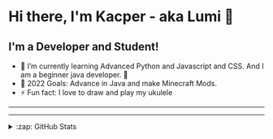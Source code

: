 # Hi there, I'm Kacper - aka Lumi 👋 


## I'm a Developer and Student!

- 🌱 I’m currently learning Advanced Python and Javascript and CSS. And I am a beginner java developer. 🤣
- 🥅 2022 Goals: Advance in Java and make Minecraft Mods.
- ⚡ Fun fact: I love to draw and play my ukulele

---

---

<details>
  <summary>:zap: GitHub Stats</summary>

  <img align="left" alt="flamefuk's GitHub Stats" src="https://github-readme-stats.vercel.app/api?username=flameful&show_icons=true&hide_border=false&title_color=ff652f&icon_color=FFE400&bg_color=09131B&text_color=ffffff&border_color=0c1a25" />

</details>

[instagram]: https://instagram.com/kqcprr
